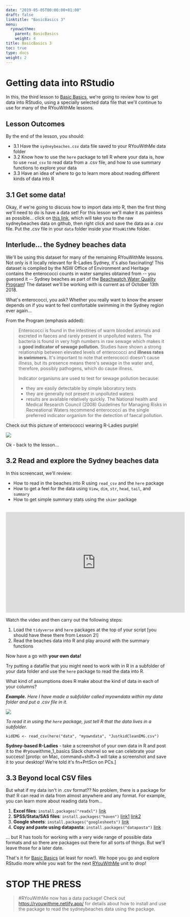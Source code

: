 ```yaml
---
date: "2019-05-05T00:00:00+01:00"
draft: false
linktitle: "BasicBasics 3"
menu:
  ryouwithme:
    parent: BasicBasics
    weight: 4
title: BasicBasics 3
toc: true
type: docs
weight: 2
---
```


# Getting data into RStudio

In this, the third lesson to [Basic Basics](../01-BasicBasics-0/), we're going to review how to get data into RStudio, using a specially selected data file that we'll continue to use for many of the RYouWithMe lessons.

## Lesson Outcomes
By the end of the lesson, you should:

* 3.1 Have the `sydneybeaches.csv` data file saved to your RYouWithMe data folder
* 3.2 Know how to use the `here` package to tell R where your data is, how to use `read_csv` to read data from a .csv file, and how to use summary functions to explore your data
* 3.3 Have an idea of where to go to learn more about reading different kinds of data into R 

## 3.1 Get some data!

Okay, if we're going to discuss how to import data into R, then the first thing we'll need to do is have a data set! For this lesson we'll make it as painless as possible... click on [this link](https://raw.githubusercontent.com/rladiessydney/RYouWithMe/master/sydneybeaches.csv), which will take you to the raw sydneybeaches data on github, then right click and save the data as a .csv file. Put the .csv file in your `data` folder inside your `RYouWithMe` folder.

## Interlude... the Sydney beaches data

We'll be using this dataset for many of the remaining RYouWithMe lessons. Not only is it locally relevant for R-Ladies Sydney, it's also fascinating!  This dataset is compiled by the NSW Office of Environment and Heritage contains the enterococci counts in water samples obtained from -- you guessed it -- Sydney beaches as part of the [Beachwatch Water Quality Program](https://www.environment.nsw.gov.au/topics/water/beaches/beachwatch-water-quality-program)! The dataset we'll be working with is current as of October 13th 2018. 

What's enterococci, you ask? Whether you really want to know the answer depends on if you want to feel comfortable swimming in the Sydney region ever again...

From the Program (emphasis added):

>Enterococci is found in the intestines of warm blooded animals and excreted in faeces and rarely present in unpolluted waters. The bacteria is found in very high numbers in raw sewage which makes it a **good indicator of sewage pollution.**
Studies have shown a strong relationship between elevated levels of enterococci and **illness rates in swimmers.** It's important to note that enterococci doesn't cause illness, but its presence means there's sewage in the water and, therefore, possibly pathogens, which do cause illness.
>
>Indicator organisms are used to test for sewage pollution because:
> - they are easily detectable by simple laboratory tests
> - they are generally not present in unpolluted waters
> - results are available relatively quickly.
>The National health and Medical Research Council (2008) Guidelines for Managing Risks in Recreational Waters recommend enterococci as the single preferred indicator organism for the detection of faecal pollution. 

Check out this picture of enterococci wearing R-Ladies purple!


![](/img/enterococci.jpg)


Ok - back to the lesson...

## 3.2 Read and explore the Sydney beaches data

In this screencast, we'll review:

  * How to read in the beaches into R using `read_csv` and the `here` package 
  * How to get a feel for the data using `View`, `dim`, `str`, `head`, `tail`, and `summary`
  * How to get simple summary stats using the `skimr` package

<br>
<iframe width="560" height="315" src="https://www.youtube.com/embed/2MVolYETR5Q?rel=0&modestbranding=1" frameborder="0" allow="accelerometer; autoplay; encrypted-media; gyroscope; picture-in-picture" allowfullscreen></iframe>

Watch the video and then carry out the following steps:

1. Load the `tidyverse` and `here` packages at the top of your script [you should have these there from Lesson 2!]
2. Read the beaches data into R and play around with the summary functions 

Now have a go with **your own data!**

Try putting a datafile that you might need to work with in R in a subfolder of your data folder and use the `here` package to read the data into R. 

What kind of assumptions does R make about the kind of data in each of your columns?


*__Example.__ Here I have made a subfolder called myowndata within my data folder and put a .csv file in it.* 


![](/img/myowndata.png)

*To read it in using the `here` package, just tell R that the data lives in a subfolder.* 

```
kidEMG <- read_csv(here("data", "myowndata", "JustkidCleanEMG.csv")

```


**Sydney-based R-Ladies** - take a screenshot of your own data in R and post it to the #ryouwithme_1_basics Slack channel so we can celebrate your success! [protip: on Mac, command+shift+3 will take a screenshot and save it to your desktop! We're told it's fn+PrtScn on PCs.]

## 3.3 Beyond local CSV files

But what if my data isn't in .csv format?? No problem, there is a package for that! R can read in data from almost anywhere and any format. For example, you can learn more about reading data from...

1. **Excel files**: `install.packages("readxl")` [link](https://readxl.tidyverse.org/)
2. **SPSS/Stata/SAS files**: `install.packages("haven")` [link1](https://haven.tidyverse.org/) [link2](http://www.statscanbefun.com/rblog/2015/8/26/reading-spss-data-into-r)
3. **Google sheets**: `install.packages("googlesheets")` [link](https://cran.r-project.org/web/packages/googlesheets/vignettes/basic-usage.html)
4. **Copy and paste using datapasta**: `install.packages("datapasta")` [link](https://github.com/MilesMcBain/datapasta/blob/master/README.md)

... but R has tools for working with a very wide range of possible data formats and so there are packages out there for all sorts of things. But we'll leave those for a later date.

That's it for [Basic Basics](../01-BasicBasics-1/) (at least for now!). We hope you go and explore RStudio more while you wait for the next [RYouWithMe](../) unit to drop!

# STOP THE PRESS 

> #RYouWithMe now has a data package! Check out https://ryouwithme.netlify.app/ for details about how to install and use the package to read the sydneybeaches data using the package. 


